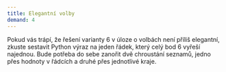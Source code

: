 ```yaml
---
title: Elegantní volby
demand: 4
---
```


Pokud vás trápí, že řešení varianty 6 v úloze o volbách není příliš elegantní, zkuste sestavit Python výraz na jeden řádek, který celý bod 6 vyřeší najednou. Bude potřeba do sebe zanořit dvě chroustání seznamů, jedno přes hodnoty v řádcích a druhé přes jednotlivé kraje.
